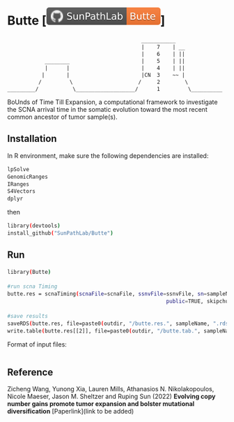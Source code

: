 # Butte [![Butte][badge_butte]]


```
                                           ___________
                                           |    7    | __
                                           |    6    | ||
            ________                       |    5    | ||
            |      |                       |    4    | ||
           |       |                       |CN  3    ~~ |
          /         \                     /     2        \ 
_________/           \___________________/      1         \__________
```


BoUnds of Time Till Expansion, a computational framework to investigate the SCNA arrival time in the somatic evolution toward the most recent common ancestor of tumor sample(s).


## Installation

In R environment, make sure the following dependencies are installed:
```sh
lpSolve
GenomicRanges
IRanges
S4Vectors
dplyr
```

then
```sh
library(devtools)
install_github("SunPathLab/Butte")
```

## Run
```sh
library(Butte)

#run scna Timing
butte.res = scnaTiming(scnaFile=scnaFile, ssnvFile=ssnvFile, sn=sampleName, outname=sampleName,
                                                   public=TRUE, skipchunk = 100, B=500, pubOrSub="pubOrSub")

#save results
saveRDS(butte.res, file=paste0(outdir, "/butte.res.", sampleName, ".rds"))
write.table(butte.res[[2]], file=paste0(outdir, "/butte.tab.", sampleName, ".tsv"), sep="\t", quote=F, row.names=F)
```

Format of input files:
```sh
```

## Reference

Zicheng Wang, Yunong Xia, Lauren Mills, Athanasios N. Nikolakopoulos, Nicole Maeser, Jason M. Sheltzer and Ruping Sun (2022)
**Evolving copy number gains promote tumor expansion and bolster mutational diversification**
[Paperlink](link to be added)


[badge_butte]:      assets/badges/badge_butte.svg
